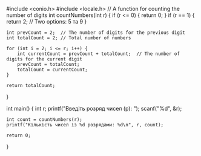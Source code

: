 #include <conio.h>
#include <locale.h>
// A function for counting the number of digits
int countNumbers(int r) {
    if (r <= 0) {
        return 0;
    }
    if (r == 1) {
        return 2;  // Two options: 5 та 9
    }

    int prevCount = 2;  // The number of digits for the previous digit
    int totalCount = 2; // Total number of numbers

    for (int i = 2; i <= r; i++) {
        int currentCount = prevCount + totalCount;  // The number of digits for the current digit
        prevCount = totalCount;
        totalCount = currentCount;
    }

    return totalCount;
}

int main() {
    int r;
    printf("Введіть розряд чисел (р): ");
    scanf("%d", &r);

    int count = countNumbers(r);
    printf("Кількість чисел із %d розрядами: %d\n", r, count);

    return 0;
}
